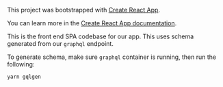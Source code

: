 This project was bootstrapped with [Create React App](https://github.com/facebook/create-react-app).

You can learn more in the [Create React App documentation](https://facebook.github.io/create-react-app/docs/getting-started).

This is the front end SPA codebase for our app. This uses schema generated from our `graphql` endpoint.

To generate schema, make sure `graphql` container is running, then run the following:

```
yarn gqlgen
```

